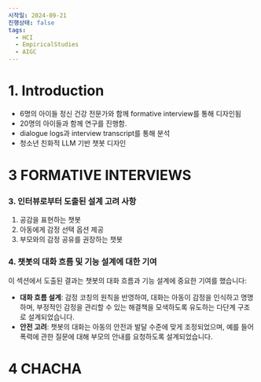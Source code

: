 ```yaml
---
시작일: 2024-09-21
진행상태: false
tags:
  - HCI
  - EmpiricalStudies
  - AIGC
---
```

# 1. Introduction

- 6명의 아이들 정신 건강 전문가와 함께 formative interview를 통해 디자인됨
- 20명의 아이들과 함께 연구를 진행함.
- dialogue logs과 interview transcript를 통해 분석
- 청소년 친화적 LLM 기반 챗봇 디자인

# 3 FORMATIVE INTERVIEWS

### 3. 인터뷰로부터 도출된 설계 고려 사항

1. 공감을 표현하는 챗봇
2. 아동에게 감정 선택 옵션 제공
3. 부모와의 감정 공유를 권장하는 챗봇

### 4. 챗봇의 대화 흐름 및 기능 설계에 대한 기여

이 섹션에서 도출된 결과는 챗봇의 대화 흐름과 기능 설계에 중요한 기여를 했습니다:

- **대화 흐름 설계**: 감정 코칭의 원칙을 반영하여, 대화는 아동이 감정을 인식하고 명명하며, 부정적인 감정을 관리할 수 있는 해결책을 모색하도록 유도하는 다단계 구조로 설계되었습니다.
- **안전 고려**: 챗봇의 대화는 아동의 안전과 발달 수준에 맞게 조정되었으며, 예를 들어 폭력에 관한 질문에 대해 부모의 안내를 요청하도록 설계되었습니다.

# 4 CHACHA